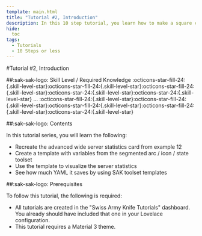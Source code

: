 ```yaml
---
template: main.html
title: "Tutorial #2, Introduction"
description: In this 10 step tutorial, you learn how to make a square card with a circle, and on top of that an icon, state and name of an entity.
hide:
  toc
tags:
  - Tutorials
  - 10 Steps or less
---
```

                       
#Tutorial \#2, Introduction

##:sak-sak-logo: Skill Level / Required Knowledge
:octicons-star-fill-24:{.skill-level-star}:octicons-star-fill-24:{.skill-level-star}:octicons-star-fill-24:{.skill-level-star}:octicons-star-24:{.skill-level-star}:octicons-star-24:{.skill-level-star} ... :octicons-star-fill-24:{.skill-level-star}:octicons-star-fill-24:{.skill-level-star}:octicons-star-fill-24:{.skill-level-star}:octicons-star-fill-24:{.skill-level-star}:octicons-star-24:{.skill-level-star}

##:sak-sak-logo: Contents

In this tutorial series, you will learn the following:

- Recreate the advanced wide server statistics card from example 12
- Create a template with variables from the segmented arc / icon / state toolset
- Use the template to visualize the server statistics
- See how much YAML it saves by using SAK toolset templates

##:sak-sak-logo: Prerequisites

To follow this tutorial, the following is required:

- All tutorials are created in the "Swiss Army Knife Tutorials" dashboard. You already should have included that one in your Lovelace configuration.
- This tutorial requires a Material 3 theme.

